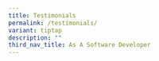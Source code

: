 ```yaml
---
title: Testimonials
permalink: /testimonials/
variant: tiptap
description: ""
third_nav_title: As A Software Developer
---
```

